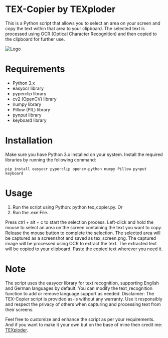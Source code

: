 # TEX-Copier by TEXploder
This is a Python script that allows you to select an area on your screen and copy the text within that area to your clipboard. The selected text is processed using OCR (Optical Character Recognition) and then copied to the clipboard for further use.

![Logo](https://tools.tex-api.com/files/tex-copier-small-logo.png)

# Requirements
- Python 3.x
- easyocr library
- pyperclip library
- cv2 (OpenCV) library
- numpy library
- Pillow (PIL) library
- pynput library
- keyboard library



# Installation
Make sure you have Python 3.x installed on your system.
Install the required libraries by running the following command:

```pip install easyocr pyperclip opencv-python numpy Pillow pynput keyboard```



# Usage
1. Run the script using Python: python tex_copier.py.
Or
2. Run the .exe File.

Press ctrl + alt + c to start the selection process.
Left-click and hold the mouse to select an area on the screen containing the text you want to copy.
Release the mouse button to complete the selection.
The selected area will be captured as a screenshot and saved as tex_screen.png.
The captured image will be processed using OCR to extract the text.
The extracted text will be copied to your clipboard.
Paste the copied text wherever you need it.



# Note
The script uses the easyocr library for text recognition, supporting English and German languages by default. You can modify the text_recognition function to add or remove language support as needed.
Disclaimer: The TEX-Copier script is provided as-is without any warranty. Use it responsibly and respect the privacy of others when capturing and processing text from their screens.

Feel free to customize and enhance the script as per your requirements. And if you want to make it your own but on the base of mine then credit me: [TEXploder](https://www.texploder.com).
